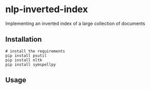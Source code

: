 # nlp-inverted-index
Implementing an inverted index of a large collection of documents


## Installation

```console
# install the requirements
pip install psutil
pip install nltk
pip install symspellpy
```

## Usage

```console


```
